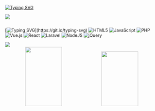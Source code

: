 [![Typing SVG](https://readme-typing-svg.herokuapp.com/?color=001eff&size=30&center=true&vCenter=true&width=1000&lines=<div>Bem-vindo+à+minha+página+Github!</div>;<div>Meu+nome+é+Lincoln!</div>)](https://git.io/typing-svg)

<img src="https://user-images.githubusercontent.com/73097560/115834477-dbab4500-a447-11eb-908a-139a6edaec5c.gif">

<p align="center"> <img src="https://c4.wallpaperflare.com/wallpaper/87/313/242/cyberpunk-edgerunners-anime-girls-anime-lucy-edgerunners-david-edgerunners-hd-wallpaper-preview.jpg" alt=""> </p>


[![Typing SVG](https://readme-typing-svg.herokuapp.com/?color=001eff&size=30&center=true&vCenter=true&width=1000&lines=🖥️+Tech-Stack!)](https://git.io/typing-svg)
![HTML5](https://img.shields.io/badge/html5-%23E34F26.svg?style=for-the-badge&logo=html5&logoColor=white) ![JavaScript](https://img.shields.io/badge/javascript-%23323330.svg?style=for-the-badge&logo=javascript&logoColor=%23F7DF1E) ![PHP](https://img.shields.io/badge/php-%23777BB4.svg?style=for-the-badge&logo=php&logoColor=white) ![Vue.js](https://img.shields.io/badge/vue.js-%2335495e.svg?style=for-the-badge&logo=vuedotjs&logoColor=%234FC08D) ![React](https://img.shields.io/badge/react-%2320232a.svg?style=for-the-badge&logo=react&logoColor=%2361DAFB) ![Laravel](https://img.shields.io/badge/laravel-%23FF2D20.svg?style=for-the-badge&logo=laravel&logoColor=white) ![NodeJS](https://img.shields.io/badge/node.js-6DA55F?style=for-the-badge&logo=node.js&logoColor=white) ![jQuery](https://img.shields.io/badge/jquery-%230769AD.svg?style=for-the-badge&logo=jquery&logoColor=white)

<img src="https://user-images.githubusercontent.com/73097560/115834477-dbab4500-a447-11eb-908a-139a6edaec5c.gif">


<div align="center">
 <img width="49%" height="195px" src="https://github-readme-stats.vercel.app/api?username=caracelidev&theme=nightowl&hide_border=false&include_all_commits=false&count_private=false" /> 
 <img width="49%" height="180px" src="https://github-readme-stats.vercel.app/api/top-langs/?username=caracelidev&theme=nightowl&hide_border=false&include_all_commits=false&count_private=false&layout=compact" />
</div>


